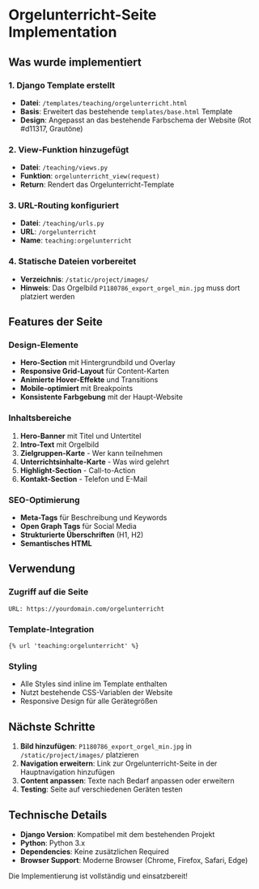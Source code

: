 # Orgelunterricht-Seite Implementation

## Was wurde implementiert

### 1. Django Template erstellt
- **Datei**: `/templates/teaching/orgelunterricht.html`
- **Basis**: Erweitert das bestehende `templates/base.html` Template
- **Design**: Angepasst an das bestehende Farbschema der Website (Rot #d11317, Grautöne)

### 2. View-Funktion hinzugefügt
- **Datei**: `/teaching/views.py`
- **Funktion**: `orgelunterricht_view(request)`
- **Return**: Rendert das Orgelunterricht-Template

### 3. URL-Routing konfiguriert
- **Datei**: `/teaching/urls.py`
- **URL**: `/orgelunterricht`
- **Name**: `teaching:orgelunterricht`

### 4. Statische Dateien vorbereitet
- **Verzeichnis**: `/static/project/images/`
- **Hinweis**: Das Orgelbild `P1180786_export_orgel_min.jpg` muss dort platziert werden

## Features der Seite

### Design-Elemente
- **Hero-Section** mit Hintergrundbild und Overlay
- **Responsive Grid-Layout** für Content-Karten
- **Animierte Hover-Effekte** und Transitions
- **Mobile-optimiert** mit Breakpoints
- **Konsistente Farbgebung** mit der Haupt-Website

### Inhaltsbereiche
1. **Hero-Banner** mit Titel und Untertitel
2. **Intro-Text** mit Orgelbild
3. **Zielgruppen-Karte** - Wer kann teilnehmen
4. **Unterrichtsinhalte-Karte** - Was wird gelehrt
5. **Highlight-Section** - Call-to-Action
6. **Kontakt-Section** - Telefon und E-Mail

### SEO-Optimierung
- **Meta-Tags** für Beschreibung und Keywords
- **Open Graph Tags** für Social Media
- **Strukturierte Überschriften** (H1, H2)
- **Semantisches HTML**

## Verwendung

### Zugriff auf die Seite
```
URL: https://yourdomain.com/orgelunterricht
```

### Template-Integration
```django
{% url 'teaching:orgelunterricht' %}
```

### Styling
- Alle Styles sind inline im Template enthalten
- Nutzt bestehende CSS-Variablen der Website
- Responsive Design für alle Gerätegrößen

## Nächste Schritte

1. **Bild hinzufügen**: `P1180786_export_orgel_min.jpg` in `/static/project/images/` platzieren
2. **Navigation erweitern**: Link zur Orgelunterricht-Seite in der Hauptnavigation hinzufügen
3. **Content anpassen**: Texte nach Bedarf anpassen oder erweitern
4. **Testing**: Seite auf verschiedenen Geräten testen

## Technische Details

- **Django Version**: Kompatibel mit dem bestehenden Projekt
- **Python**: Python 3.x
- **Dependencies**: Keine zusätzlichen Required
- **Browser Support**: Moderne Browser (Chrome, Firefox, Safari, Edge)

Die Implementierung ist vollständig und einsatzbereit!